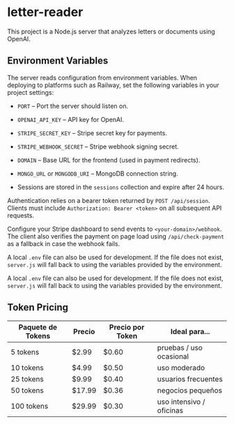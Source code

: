 # letter-reader

This project is a Node.js server that analyzes letters or documents using OpenAI.

## Environment Variables

The server reads configuration from environment variables. When deploying to platforms such as Railway,
set the following variables in your project settings:

- `PORT` – Port the server should listen on.
- `OPENAI_API_KEY` – API key for OpenAI.
- `STRIPE_SECRET_KEY` – Stripe secret key for payments.
- `STRIPE_WEBHOOK_SECRET` – Stripe webhook signing secret.
- `DOMAIN` – Base URL for the frontend (used in payment redirects).
- `MONGO_URL` or `MONGODB_URI` – MongoDB connection string.

- Sessions are stored in the `sessions` collection and expire after 24 hours.

Authentication relies on a bearer token returned by `POST /api/session`. Clients
must include `Authorization: Bearer <token>` on all subsequent API requests.


Configure your Stripe dashboard to send events to `<your-domain>/webhook`. The
client also verifies the payment on page load using `/api/check-payment` as a
fallback in case the webhook fails.

A local `.env` file can also be used for development. If the file does not exist,
`server.js` will fall back to using the variables provided by the environment.




A local `.env` file can also be used for development. If the file does not exist,
`server.js` will fall back to using the variables provided by the environment.





## Token Pricing

| Paquete de Tokens | Precio | Precio por Token | Ideal para... |
| ----------------- | ------ | ---------------- | ------------- |
| 5 tokens | $2.99 | $0.60 | pruebas / uso ocasional |
| 10 tokens | $4.99 | $0.50 | uso moderado |
| 25 tokens | $9.99 | $0.40 | usuarios frecuentes |
| 50 tokens | $17.99 | $0.36 | negocios pequeños |
| 100 tokens | $29.99 | $0.30 | uso intensivo / oficinas |

